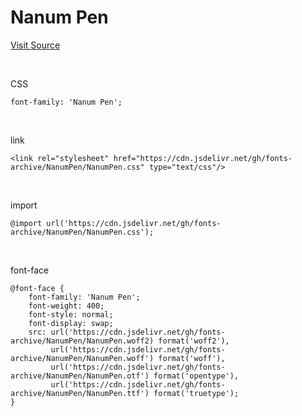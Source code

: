 # Nanum Pen

[Visit Source](https://hangeul.naver.com/font)

&nbsp;

CSS

```
font-family: 'Nanum Pen';
```

&nbsp;

link

```
<link rel="stylesheet" href="https://cdn.jsdelivr.net/gh/fonts-archive/NanumPen/NanumPen.css" type="text/css"/>
```

&nbsp;

import

```
@import url('https://cdn.jsdelivr.net/gh/fonts-archive/NanumPen/NanumPen.css');
```

&nbsp;

font-face

```
@font-face {
    font-family: 'Nanum Pen';
    font-weight: 400;
    font-style: normal;
    font-display: swap;
    src: url('https://cdn.jsdelivr.net/gh/fonts-archive/NanumPen/NanumPen.woff2) format('woff2'),
         url('https://cdn.jsdelivr.net/gh/fonts-archive/NanumPen/NanumPen.woff') format('woff'),
         url('https://cdn.jsdelivr.net/gh/fonts-archive/NanumPen/NanumPen.otf') format('opentype'),
         url('https://cdn.jsdelivr.net/gh/fonts-archive/NanumPen/NanumPen.ttf') format('truetype');
}
```
